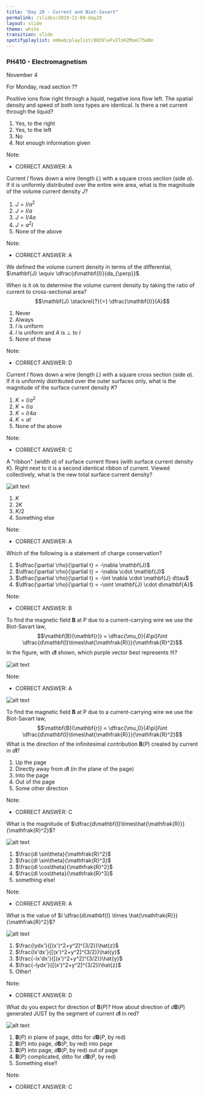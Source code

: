 ```yaml
---
title: "Day 28 - Current and Biot-Savart"
permalink: /slides/2019-11-04-day28
layout: slide
theme: white
transition: slide
spotifyplaylist: embed/playlist/0Q3VleFxIlnKZMoeC75aNn
---
```


<section data-markdown="">

### PH410 - Electromagnetism

November 4

For Monday, read section ??
</section>


<section data-markdown>

Positive ions flow right through a liquid, negative ions flow left. The spatial density and speed of both ions types are identical. Is there a net current through the liquid?

1. Yes, to the right
2. Yes, to the left
3. No
4. Not enough information given

Note:
* CORRECT ANSWER: A

</section>

<section data-markdown>

Current $I$ flows down a wire (length $L$) with a square cross section (side $a$). If it is uniformly distributed over the entire wire area, what is the magnitude of the volume current density $J$?

1. $J = I/a^2$
2. $J = I/a$
3. $J = I/4a$
4. $J = a^2I$
5. None of the above

Note:
* CORRECT ANSWER: A

</section>

<section data-markdown>

We defined the volume current density in terms of the differential, $\mathbf{J} \equiv \dfrac{d\mathbf{I}}{da_{\perp}}$.

When is it ok to determine the volume current density by taking the ratio of current to cross-sectional area?
$$\mathbf{J} \stackrel{?}{=} \dfrac{\mathbf{I}}{A}$$

1. Never
2. Always
3. $I$ is uniform
4. $I$ is uniform and $A$ is $\perp$ to $I$
5. None of these

Note:
* CORRECT ANSWER: D

</section>

<section data-markdown>

Current $I$ flows down a wire (length $L$) with a square cross section (side $a$). If it is uniformly distributed over the outer surfaces only, what is the magnitude of the surface current density $K$?

1. $K = I/a^2$
2. $K = I/a$
3. $K = I/4a$
4. $K = aI$
5. None of the above

Note:
* CORRECT ANSWER: C

</section>

<section data-markdown>

A "ribbon" (width $a$) of surface current flows (with surface current density $K$). Right next to it is a second identical ribbon of current. Viewed collectively, what is the new total surface current density?

![alt text](../images/d27-current_ribbon.png "Logo Title Text 1")

1. $K$
2. $2K$
3. $K/2$
4. Something else

Note:
* CORRECT ANSWER: A

</section>


<section data-markdown>

Which of the following is a statement of charge conservation?

1. $\dfrac{\partial \rho}{\partial t} = -\nabla \mathbf{J}$
2. $\dfrac{\partial \rho}{\partial t} = -\nabla \cdot \mathbf{J}$
3. $\dfrac{\partial \rho}{\partial t} = -\int \nabla \cdot \mathbf{J} d\tau$
4. $\dfrac{\partial \rho}{\partial t} = -\oint \mathbf{J} \cdot d\mathbf{A}$

Note:
* CORRECT ANSWER: B

</section>

<section data-markdown>

To find the magnetic field $\mathbf{B}$ at P due to a current-carrying wire we use the Biot-Savart law,
$$\mathbf{B}(\mathbf{r})  = \dfrac{\mu_0}{4\pi}I\int \dfrac{d\mathbf{l}\times\hat{\mathfrak{R}}}{\mathfrak{R}^2}$$
In the figure, with $d\mathbf{l}$ shown, which purple vector best represents $\mathfrak{R}$?

![alt text](../images/d28-linecurrent_r.png "Logo Title Text 1")

Note:
* CORRECT ANSWER: A

</section>

<section data-markdown>

![alt text](../images/d28-linecurrent_plain.png "Logo Title Text 1")


To find the magnetic field $\mathbf{B}$ at P due to a current-carrying wire we use the Biot-Savart law,
$$\mathbf{B}(\mathbf{r})  = \dfrac{\mu_0}{4\pi}I\int \dfrac{d\mathbf{l}\times\hat{\mathfrak{R}}}{\mathfrak{R}^2}$$
What is the direction of the infinitesimal contribution $\mathbf{B}(P)$ created by current in $d\mathbf{l}$?

1. Up the page
2. Directly away from $d\mathbf{l}$ (in the plane of the page)
3. Into the page
4. Out of the page
5. Some other direction

Note:
* CORRECT ANSWER: C

</section>

<section data-markdown>

What is the magnitude of $\dfrac{d\mathbf{l}\times\hat{\mathfrak{R}}}{\mathfrak{R}^2}$?

![alt text](../images/d28-linecurrent_R_shown.png "Logo Title Text 1")

1. $\frac{dl \sin\theta}{\mathfrak{R}^2}$
2. $\frac{dl \sin\theta}{\mathfrak{R}^3}$
3. $\frac{dl \cos\theta}{\mathfrak{R}^2}$
4. $\frac{dl \cos\theta}{\mathfrak{R}^3}$
5. something else!

Note:
* CORRECT ANSWER: A

</section>

<section data-markdown>

What is the value of $I \dfrac{d\mathbf{l} \times \hat{\mathfrak{R}}}{\mathfrak{R}^2}$?

![alt text](../images/d28-linecurrent_y0.png "Logo Title Text 1")

1. $\frac{Iydx'}{[(x')^2+y^2]^{3/2}}\hat{z}$
2. $\frac{Ix'dx'}{[(x')^2+y^2]^{3/2}}\hat{y}$
3. $\frac{-Ix'dx'}{[(x')^2+y^2]^{3/2}}\hat{y}$
4. $\frac{-Iydx'}{[(x')^2+y^2]^{3/2}}\hat{z}$
5. Other!

Note:
* CORRECT ANSWER: D

</section>

<section data-markdown>

What do you expect for direction of $\mathbf{B}(P)$? How about direction of $d\mathbf{B}(P)$ generated JUST by the segment of current $d\mathbf{l}$ in red?

![alt text](../images/d28-curvy_wire_current.png "Logo Title Text 1")

1. $\mathbf{B}(P)$ in plane of page,  ditto for $d\mathbf{B}(P$, by red$)$
2. $\mathbf{B}(P)$ into page,  $d\mathbf{B}(P$, by red$)$ into page
3. $\mathbf{B}(P)$ into page,  $d\mathbf{B}(P$, by red$)$ out of page
4. $\mathbf{B}(P)$ complicated, ditto for $d\mathbf{B}(P$, by red$)$
5. Something else!!


Note:
* CORRECT ANSWER: C
</section>
